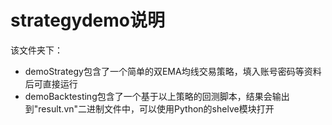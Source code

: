 # strategydemo说明

该文件夹下：

- demoStrategy包含了一个简单的双EMA均线交易策略，填入账号密码等资料后可直接运行
- demoBacktesting包含了一个基于以上策略的回测脚本，结果会输出到"result.vn"二进制文件中，可以使用Python的shelve模块打开